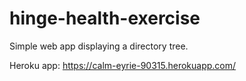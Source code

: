 # hinge-health-exercise
Simple web app displaying a directory tree.

Heroku app: https://calm-eyrie-90315.herokuapp.com/
